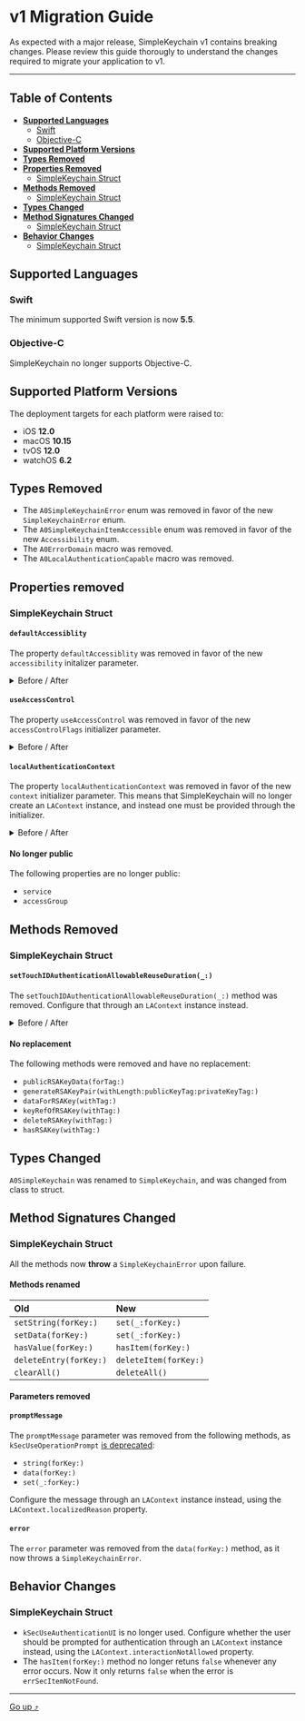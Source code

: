 # v1 Migration Guide

As expected with a major release, SimpleKeychain v1 contains breaking changes. Please review this guide thorougly to understand the changes required to migrate your application to v1.

---

## Table of Contents

- [**Supported Languages**](#supported-languages)
  + [Swift](#swift)
  + [Objective-C](#objective-c)
- [**Supported Platform Versions**](#supported-platform-versions)
- [**Types Removed**](#types-removed)
- [**Properties Removed**](#properties-removed)
  + [SimpleKeychain Struct](#simplekeychain-struct)
- [**Methods Removed**](#methods-removed)
  + [SimpleKeychain Struct](#simplekeychain-struct-1)
- [**Types Changed**](#types-changed)
- [**Method Signatures Changed**](#method-signatures-changed)
  + [SimpleKeychain Struct](#simplekeychain-struct-2)
- [**Behavior Changes**](#behavior-changes)
  + [SimpleKeychain Struct](#simplekeychain-struct-3)

## Supported Languages

### Swift

The minimum supported Swift version is now **5.5**.

### Objective-C

SimpleKeychain no longer supports Objective-C.

## Supported Platform Versions

The deployment targets for each platform were raised to:

- iOS **12.0**
- macOS **10.15**
- tvOS **12.0**
- watchOS **6.2**

## Types Removed

- The `A0SimpleKeychainError` enum was removed in favor of the new `SimpleKeychainError` enum.
- The `A0SimpleKeychainItemAccessible` enum was removed in favor of the new `Accessibility` enum.
- The `A0ErrorDomain` macro was removed.
- The `A0LocalAuthenticationCapable` macro was removed.

## Properties removed

### SimpleKeychain Struct

#### `defaultAccessiblity`

The property `defaultAccessiblity` was removed in favor of the new `accessibility` initalizer parameter.

<details>
  <summary>Before / After</summary>

```swift
// Before
let simpleKeychain = A0SimpleKeychain()
simpleKeychain.defaultAccessiblity = .whenPasscodeSetThisDeviceOnly

// After
let simpleKeychain = SimpleKeychain(accessibility: .whenPasscodeSetThisDeviceOnly)
```
</details>

#### `useAccessControl`

The property `useAccessControl` was removed in favor of the new `accessControlFlags` initializer parameter.

<details>
  <summary>Before / After</summary>

```swift
// Before
let simpleKeychain = A0SimpleKeychain()
simpleKeychain.useAccessControl = true

// After
let simpleKeychain = SimpleKeychain(accessControlFlags: .userPresence)
```
</details>

#### `localAuthenticationContext`

The property `localAuthenticationContext` was removed in favor of the new `context` initializer parameter. This means that SimpleKeychain will no longer create an `LAContext` instance, and instead one must be provided through the initializer.

<details>
  <summary>Before / After</summary>

```swift
// Before
let simpleKeychain = A0SimpleKeychain()
let context = simpleKeychain.localAuthenticationContext

// After
let context = LAContext()
let simpleKeychain = SimpleKeychain(context: context)
```
</details>

#### No longer public

The following properties are no longer public:

- `service`
- `accessGroup`

## Methods Removed

### SimpleKeychain Struct

#### `setTouchIDAuthenticationAllowableReuseDuration(_:)`

The `setTouchIDAuthenticationAllowableReuseDuration(_:)` method was removed. Configure that through an `LAContext` instance instead.

<details>
  <summary>Before / After</summary>

```swift
// Before
let simpleKeychain = A0SimpleKeychain()
simpleKeychain.setTouchIDAuthenticationAllowableReuseDuration(10)

// After
let context = LAContext()
context.touchIDAuthenticationAllowableReuseDuration = 10
let simpleKeychain = SimpleKeychain(context: context)
```
</details>

#### No replacement

The following methods were removed and have no replacement:

- `publicRSAKeyData(forTag:)`
- `generateRSAKeyPair(withLength:publicKeyTag:privateKeyTag:)`
- `dataForRSAKey(withTag:)`
- `keyRefOfRSAKey(withTag:)`
- `deleteRSAKey(withTag:)`
- `hasRSAKey(withTag:)`

## Types Changed

`A0SimpleKeychain` was renamed to `SimpleKeychain`, and was changed from class to struct.

## Method Signatures Changed

### SimpleKeychain Struct

All the methods now **throw** a `SimpleKeychainError` upon failure.

#### Methods renamed

| Old                    | New                   |
|:-----------------------|:----------------------|
| `setString(forKey:)`   | `set(_:forKey:)`      |
| `setData(forKey:)`     | `set(_:forKey:)`      |
| `hasValue(forKey:)`    | `hasItem(forKey:)`    |
| `deleteEntry(forKey:)` | `deleteItem(forKey:)` |
| `clearAll()`           | `deleteAll()`         |

#### Parameters removed

#### `promptMessage`

The `promptMessage` parameter was removed from the following methods, as `kSecUseOperationPrompt` [is deprecated](https://developer.apple.com/documentation/security/ksecuseoperationprompt):

- `string(forKey:)`
- `data(forKey:)`
- `set(_:forKey:)`

Configure the message through an `LAContext` instance instead, using the `LAContext.localizedReason` property.

#### `error`

The `error` parameter was removed from the `data(forKey:)` method, as it now throws a `SimpleKeychainError`. 

## Behavior Changes

### SimpleKeychain Struct

- `kSecUseAuthenticationUI` is no longer used. Configure whether the user should be prompted for authentication through an `LAContext` instance instead, using the `LAContext.interactionNotAllowed` property.
- The `hasItem(forKey:)` method no longer retuns `false` whenever any error occurs. Now it only returns `false` when the error is `errSecItemNotFound`.

---

[Go up ⤴](#table-of-contents)
